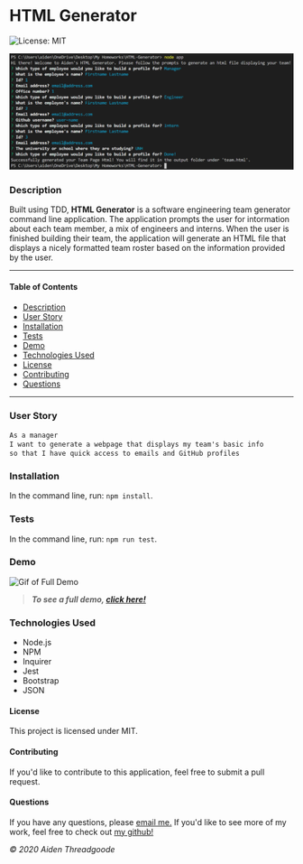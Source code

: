 
# HTML Generator 
![License: MIT](https://img.shields.io/github/license/a-thread/HTML-Generator?style=for-the-badge)

![Photo of command-line prompts](./assets/demo.png)
    
### Description

Built using TDD, **HTML Generator** is a software engineering team generator command line application. The application prompts the user for intormation about each team member, a mix of engineers and interns. When the user is finished building their team, the application will generate an HTML file that displays a nicely formatted team roster based on the information provided by the user.

---

#### Table of Contents
- [Description](#description)
- [User Story](#user)
- [Installation](#installation)
- [Tests](#tests)
- [Demo](#demo)
- [Technologies Used](#technologies)
- [License](#license)
- [Contributing](#contributing)
- [Questions](#questions)

---

### User Story

```
As a manager
I want to generate a webpage that displays my team's basic info
so that I have quick access to emails and GitHub profiles
```

### Installation

In the command line, run: ``` npm install ```.

### Tests

In the command line, run: ``` npm run test ```.

### Demo

![Gif of Full Demo](./assets/full-demo.gif)

> ***To see a full demo, [click here!](https://youtu.be/aHkJakCZwB8)***

### Technologies Used

- Node.js
- NPM
- Inquirer
- Jest
- Bootstrap
- JSON

#### License
This project is licensed under MIT. 

#### Contributing
If you'd like to contribute to this application, feel free to submit a pull request.

#### Questions
    
If you have any questions, please [email me.](mailto:aiden.threadgoode@gmail.com)
If you'd like to see more of my work, feel free to check out [my github!](https://github.com/a-thread)

*© 2020 Aiden Threadgoode*
    
